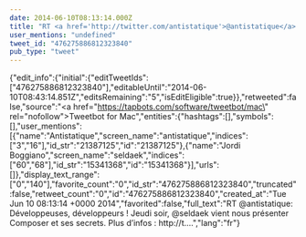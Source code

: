 ```yaml
---
date: 2014-06-10T08:13:14.000Z
title: "RT <a href='http://twitter.com/antistatique'>@antistatique</a>: Développeuses, développeurs ! Jeudi soir, <a href='http://twitter.com/seldaek'>@seldaek</a> vient nous présenter Composer et ses secrets. Plus d’infos : http://t.…″"
user_mentions: "undefined"
tweet_id: "476275886812323840"
pub_type: "tweet"
---
```

{"edit_info":{"initial":{"editTweetIds":["476275886812323840"],"editableUntil":"2014-06-10T08:43:14.851Z","editsRemaining":"5","isEditEligible":true}},"retweeted":false,"source":"<a href=\"https://tapbots.com/software/tweetbot/mac\" rel=\"nofollow\">Tweetbot for Mac</a>","entities":{"hashtags":[],"symbols":[],"user_mentions":[{"name":"Antistatique","screen_name":"antistatique","indices":["3","16"],"id_str":"21387125","id":"21387125"},{"name":"Jordi Boggiano","screen_name":"seldaek","indices":["60","68"],"id_str":"15341368","id":"15341368"}],"urls":[]},"display_text_range":["0","140"],"favorite_count":"0","id_str":"476275886812323840","truncated":false,"retweet_count":"0","id":"476275886812323840","created_at":"Tue Jun 10 08:13:14 +0000 2014","favorited":false,"full_text":"RT @antistatique: Développeuses, développeurs ! Jeudi soir, @seldaek vient nous présenter Composer et ses secrets. Plus d’infos : http://t.…","lang":"fr"}
